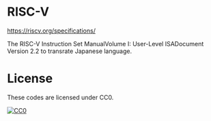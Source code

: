 # RISC-V 

https://riscv.org/specifications/

The RISC-V Instruction Set ManualVolume I: User-Level ISADocument Version 2.2
to transrate Japanese language.

# License

These codes are licensed under CC0.

[![CC0](http://i.creativecommons.org/p/zero/1.0/88x31.png "CC0")](http://creativecommons.org/publicdomain/zero/1.0/deed.ja)
